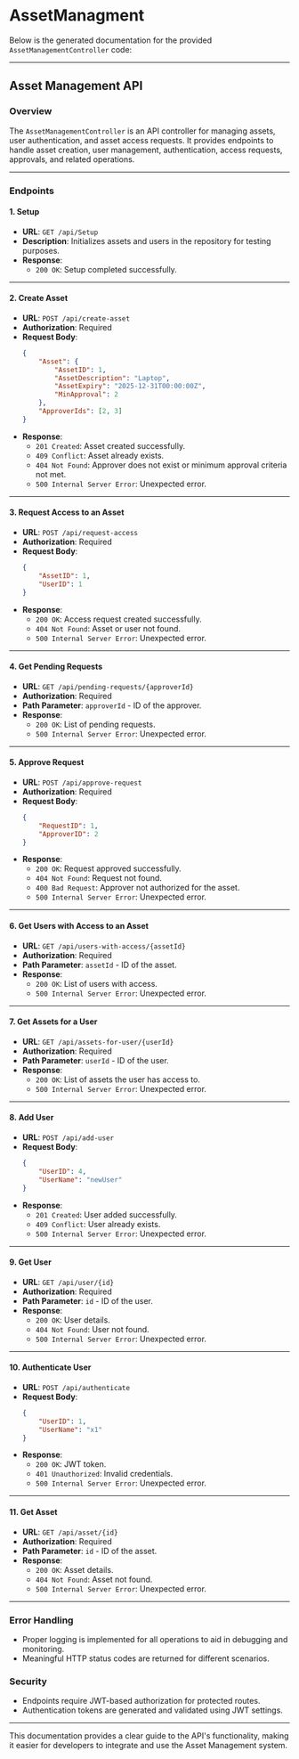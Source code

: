 # AssetManagment
Below is the generated documentation for the provided `AssetManagementController` code:

---

## **Asset Management API**

### **Overview**
The `AssetManagementController` is an API controller for managing assets, user authentication, and asset access requests. It provides endpoints to handle asset creation, user management, authentication, access requests, approvals, and related operations.

---

### **Endpoints**

#### **1. Setup**
- **URL**: `GET /api/Setup`
- **Description**: Initializes assets and users in the repository for testing purposes.
- **Response**: 
  - `200 OK`: Setup completed successfully.

---

#### **2. Create Asset**
- **URL**: `POST /api/create-asset`
- **Authorization**: Required
- **Request Body**:
  ```json
  {
      "Asset": {
          "AssetID": 1,
          "AssetDescription": "Laptop",
          "AssetExpiry": "2025-12-31T00:00:00Z",
          "MinApproval": 2
      },
      "ApproverIds": [2, 3]
  }
  ```
- **Response**:
  - `201 Created`: Asset created successfully.
  - `409 Conflict`: Asset already exists.
  - `404 Not Found`: Approver does not exist or minimum approval criteria not met.
  - `500 Internal Server Error`: Unexpected error.

---

#### **3. Request Access to an Asset**
- **URL**: `POST /api/request-access`
- **Authorization**: Required
- **Request Body**:
  ```json
  {
      "AssetID": 1,
      "UserID": 1
  }
  ```
- **Response**:
  - `200 OK`: Access request created successfully.
  - `404 Not Found`: Asset or user not found.
  - `500 Internal Server Error`: Unexpected error.

---

#### **4. Get Pending Requests**
- **URL**: `GET /api/pending-requests/{approverId}`
- **Authorization**: Required
- **Path Parameter**: `approverId` - ID of the approver.
- **Response**:
  - `200 OK`: List of pending requests.
  - `500 Internal Server Error`: Unexpected error.

---

#### **5. Approve Request**
- **URL**: `POST /api/approve-request`
- **Authorization**: Required
- **Request Body**:
  ```json
  {
      "RequestID": 1,
      "ApproverID": 2
  }
  ```
- **Response**:
  - `200 OK`: Request approved successfully.
  - `404 Not Found`: Request not found.
  - `400 Bad Request`: Approver not authorized for the asset.
  - `500 Internal Server Error`: Unexpected error.

---

#### **6. Get Users with Access to an Asset**
- **URL**: `GET /api/users-with-access/{assetId}`
- **Authorization**: Required
- **Path Parameter**: `assetId` - ID of the asset.
- **Response**:
  - `200 OK`: List of users with access.
  - `500 Internal Server Error`: Unexpected error.

---

#### **7. Get Assets for a User**
- **URL**: `GET /api/assets-for-user/{userId}`
- **Authorization**: Required
- **Path Parameter**: `userId` - ID of the user.
- **Response**:
  - `200 OK`: List of assets the user has access to.
  - `500 Internal Server Error`: Unexpected error.

---

#### **8. Add User**
- **URL**: `POST /api/add-user`
- **Request Body**:
  ```json
  {
      "UserID": 4,
      "UserName": "newUser"
  }
  ```
- **Response**:
  - `201 Created`: User added successfully.
  - `409 Conflict`: User already exists.
  - `500 Internal Server Error`: Unexpected error.

---

#### **9. Get User**
- **URL**: `GET /api/user/{id}`
- **Authorization**: Required
- **Path Parameter**: `id` - ID of the user.
- **Response**:
  - `200 OK`: User details.
  - `404 Not Found`: User not found.
  - `500 Internal Server Error`: Unexpected error.

---

#### **10. Authenticate User**
- **URL**: `POST /api/authenticate`
- **Request Body**:
  ```json
  {
      "UserID": 1,
      "UserName": "x1"
  }
  ```
- **Response**:
  - `200 OK`: JWT token.
  - `401 Unauthorized`: Invalid credentials.
  - `500 Internal Server Error`: Unexpected error.

---

#### **11. Get Asset**
- **URL**: `GET /api/asset/{id}`
- **Authorization**: Required
- **Path Parameter**: `id` - ID of the asset.
- **Response**:
  - `200 OK`: Asset details.
  - `404 Not Found`: Asset not found.
  - `500 Internal Server Error`: Unexpected error.

---

### **Error Handling**
- Proper logging is implemented for all operations to aid in debugging and monitoring.
- Meaningful HTTP status codes are returned for different scenarios.

### **Security**
- Endpoints require JWT-based authorization for protected routes.
- Authentication tokens are generated and validated using JWT settings.

---

This documentation provides a clear guide to the API's functionality, making it easier for developers to integrate and use the Asset Management system.
